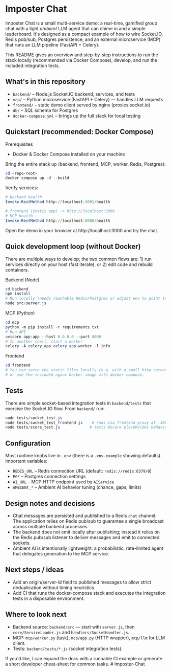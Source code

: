 # Imposter Chat

Imposter Chat is a small multi-service demo: a real-time, gamified group chat
with a light *ambient* LLM agent that can chime in and a simple leaderboard.
It's designed as a compact example of how to wire Socket.IO, Redis pub/sub,
Postgres persistence, and an external microservice (MCP) that runs an LLM
pipeline (FastAPI + Celery).

This README gives an overview and step-by-step instructions to run the stack
locally (recommended via Docker Compose), develop, and run the included
integration tests.


## What's in this repository
- `backend/` – Node.js Socket.IO backend, services, and tests
- `mcp/` – Python microservice (FastAPI + Celery) — handles LLM requests
- `frontend/` – static demo client served by nginx (proxies socket.io)
- `db/` – SQL schema for Postgres
- `docker-compose.yml` – brings up the full stack for local testing

## Quickstart (recommended: Docker Compose)
Prerequisites
- Docker & Docker Compose installed on your machine

Bring the entire stack up (backend, frontend, MCP, worker, Redis, Postgres):

```powershell
cd <repo-root>
docker compose up -d --build
```

Verify services:

```powershell
# backend health
Invoke-RestMethod http://localhost:3001/health

# frontend (static app) -> http://localhost:3000
# MCP health
Invoke-RestMethod http://localhost:8000/health
```

Open the demo in your browser at http://localhost:3000 and try the chat.

## Quick development loop (without Docker)
There are multiple ways to develop; the two common flows are: 1) run services
directly on your host (fast iterate), or 2) edit code and rebuild containers.

Backend (Node)

```powershell
cd backend
npm install
# Run locally (needs reachable Redis/Postgres or adjust env to point to services)
node src/server.js
```

MCP (Python)

```powershell
cd mcp
python -m pip install -r requirements.txt
# Run API
uvicorn app:app --host 0.0.0.0 --port 8000
# In another shell, start a worker
celery -A celery_app.celery_app worker -l info
```

Frontend

```powershell
cd frontend
# You can serve the static files locally (e.g. with a small http server)
# or use the included nginx Docker image with docker compose.
```

## Tests
There are simple socket-based integration tests in `backend/tests` that
exercise the Socket.IO flow. From `backend/` run:

```powershell
node tests/socket_test.js
node tests/socket_test_frontend.js    # runs via frontend proxy at :3000
node tests/score_test.js             # tests @score placeholder behavior
```

## Configuration
Most runtime knobs live in `.env` (there is a `.env.example` showing
defaults). Important variables:
- `REDIS_URL` – Redis connection URL (default: `redis://redis:6379/0`)
- `PG*` – Postgres connection settings
- `AI_URL` – MCP HTTP endpoint used by `AIService`
- `AMBIENT_*` – Ambient AI behavior tuning (chance, gaps, limits)

## Design notes and decisions
- Chat messages are persisted and published to a Redis `chat` channel. The
	application relies on Redis pub/sub to guarantee a single broadcast across
	multiple backend processes.
- The backend does not emit locally after publishing; instead it relies on the
	Redis pub/sub listener to deliver messages and emit to connected sockets.
- Ambient AI is intentionally lightweight: a probabilistic, rate-limited
	agent that delegates generation to the MCP service.

## Next steps / ideas
- Add an origin/server-id field to published messages to allow strict
	deduplication without timing heuristics.
- Add CI that runs the docker-compose stack and executes the integration
	tests in a disposable environment.

## Where to look next
- Backend source: `backend/src` — start with `server.js`, then `core/ServiceLoader.js` and `handlers/SocketHandler.js`.
- MCP: `mcp/worker.py` (task), `mcp/app.py` (HTTP wrapper), `mcp/llm` for LLM client.
- Tests: `backend/tests/*.js` (socket integration tests).

If you'd like, I can expand the docs with a runnable CI example or
generate a short developer cheat-sheet for common tasks.
#   I m p o s t e r - C h a t  
 
